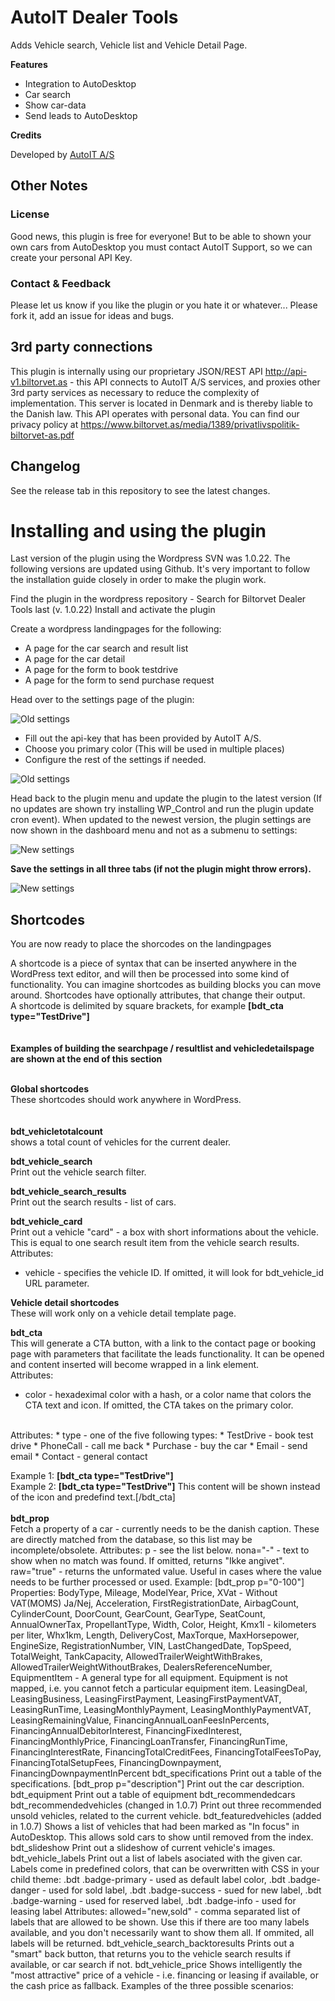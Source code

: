 # AutoIT Dealer Tools

Adds Vehicle search, Vehicle list and Vehicle Detail Page.

**Features**

* Integration to AutoDesktop
* Car search
* Show car-data
* Send leads to AutoDesktop


**Credits**

Developed by [AutoIT A/S](https://biltorvet.as)


## Other Notes
### License
Good news, this plugin is free for everyone! But to be able to shown your own cars from AutoDesktop you must contact AutoIT Support, 
so we can create your personal API Key.


### Contact & Feedback
Please let us know if you like the plugin or you hate it or whatever... Please fork it, add an issue for ideas and bugs.

## 3rd party connections
This plugin is internally using our proprietary JSON/REST API http://api-v1.biltorvet.as - 
this API connects to AutoIT A/S services, and proxies other 3rd party services as necessary to reduce the complexity of implementation. 
This server is located in Denmark and is thereby liable to the Danish law. This API operates with personal data. 
You can find our privacy policy at https://www.biltorvet.as/media/1389/privatlivspolitik-biltorvet-as.pdf

## Changelog
See the release tab in this repository to see the latest changes.

# Installing and using the plugin
Last version of the plugin using the Wordpress SVN was 1.0.22. The following versions are updated using Github. It's very important to follow the installation guide closely in order to make the plugin work.

Find the plugin in the wordpress repository - Search for Biltorvet Dealer Tools last (v. 1.0.22)
Install and activate the plugin

Create a wordpress landingpages for the following:
* A page for the car search and result list
* A page for the car detail
* A page for the form to book testdrive 
* A page for the form to send purchase request

Head over to the settings page of the plugin:  

![Old settings](https://www.autoit.dk/Media/autoit-dealer-tools/bdt-biltorvet-settings-old.png)

* Fill out the api-key that has been provided by AutoIT A/S.
* Choose you primary color (This will be used in multiple places)
* Configure the rest of the settings if needed.  

![Old settings](https://www.autoit.dk/Media/autoit-dealer-tools/bdt-biltorvet-settings-old-view.png)

Head back to the plugin menu and update the plugin to the latest version (If no updates are shown try installing WP_Control and run the plugin update cron event).
When updated to the newest version, the plugin settings are now shown in the dashboard menu and not as a submenu to settings:  

![New settings](https://www.autoit.dk/Media/autoit-dealer-tools/bdt-autoit-settings-new.png)

__Save the settings in all three tabs (if not the plugin might throw errors).__  

![New settings](https://www.autoit.dk/Media/autoit-dealer-tools/bdt-autoit-settings-view.png)

## Shortcodes
You are now ready to place the shorcodes on the landingpages  

A shortcode is a piece of syntax that can be inserted anywhere in the WordPress text editor, and will then be processed into some kind of functionality. You can imagine shortcodes as building blocks you can move around. Shortcodes have optionally attributes, that change their output.  
A shortcode is delimited by square brackets, for example __[bdt_cta type="TestDrive"]__  
<br><br>
__Examples of building the searchpage / resultlist and vehicledetailspage are shown at the end of this section__<br><br>

__Global shortcodes__  
These shortcodes should work anywhere in WordPress.  
<br><br>
__bdt_vehicletotalcount__  
shows a total count of vehicles for the current dealer.  

__bdt_vehicle_search__  
Print out the vehicle search filter.  

__bdt_vehicle_search_results__  
Print out the search results - list of cars.  

__bdt_vehicle_card__  
Print out a vehicle "card" - a box with short informations about the vehicle. This is equal to one search result item from the vehicle search results.  
Attributes:
* vehicle - specifies the vehicle ID. If omitted, it will look for bdt_vehicle_id URL parameter.

__Vehicle detail shortcodes__  
These will work only on a vehicle detail template page.  

__bdt_cta__  
This will generate a CTA button, with a link to the contact page or booking page with parameters that facilitate the leads functionality. It can be opened and content inserted will become wrapped in a link element.  
Attributes:
* color - hexadeximal color with a hash, or a color name that colors the CTA text and icon. If omitted, the CTA takes on the primary color.  
<br>
Attributes:  
* type - one of the five following types:
  * TestDrive - book test drive
  * PhoneCall - call me back
  * Purchase - buy the car
  * Email - send email
  * Contact - general contact  
  
Example 1: __[bdt_cta type="TestDrive"]__  
Example 2: __[bdt_cta type="TestDrive"]__ This content will be shown instead of the icon and predefind text.[/bdt_cta]  
<br>
__bdt_prop__  
Fetch a property of a car - currently needs to be the danish caption. These are directly matched from the database, so this list may be
incomplete/obsolete.
Attributes:
p - see the list below.
nona="-" - text to show when no match was found. If omitted, returns "Ikke angivet".
raw="true" - returns the unformated value. Useful in cases where the value needs to be further processed or used.
Example: [bdt_prop p="0-100"]
Properties:
BodyType,
Mileage,
ModelYear,
Price,
XVat - Without VAT(MOMS) Ja/Nej,
Acceleration,
FirstRegistrationDate,
AirbagCount,
CylinderCount,
DoorCount,
GearCount,
GearType,
SeatCount,
AnnualOwnerTax,
PropellantType,
Width,
Color,
Height,
Kmx1l - kilometers per liter,
Whx1km,
Length,
DeliveryCost,
MaxTorque,
MaxHorsepower,
EngineSize,
RegistrationNumber,
VIN,
LastChangedDate,
TopSpeed,
TotalWeight,
TankCapacity,
AllowedTrailerWeightWithBrakes,
AllowedTrailerWeightWithoutBrakes,
DealersReferenceNumber,
EquipmentItem - A general type for all equipment. Equipment is not mapped, i.e. you cannot fetch a particular equipment item.
LeasingDeal,
LeasingBusiness,
LeasingFirstPayment,
LeasingFirstPaymentVAT,
LeasingRunTime,
LeasingMonthlyPayment,
LeasingMonthlyPaymentVAT,
LeasingRemainingValue,
FinancingAnnualLoanFeesInPercents,
FinancingAnnualDebitorInterest,
FinancingFixedInterest,
FinancingMonthlyPrice,
FinancingLoanTransfer,
FinancingRunTime,
FinancingInterestRate,
FinancingTotalCreditFees,
FinancingTotalFeesToPay,
FinancingTotalSetupFees,
FinancingDownpayment,
FinancingDownpaymentInPercent
bdt_specifications
Print out a table of the specifications.
[bdt_prop p="description"]
Print out the car description.
bdt_equipment
Print out a table of equipment
bdt_recommendedcars bdt_recommendedvehicles (changed in 1.0.7)
Print out three recommended unsold vehicles, related to the current vehicle.
bdt_featuredvehicles (added in 1.0.7)
Shows a list of vehicles that had been marked as "In focus" in AutoDesktop. This allows sold cars to show until removed from the index.
bdt_slideshow
Print out a slideshow of current vehicle's images.
bdt_vehicle_labels
Print out a list of labels asociated with the given car. Labels come in predefined colors, that can be overwritten with CSS in your child theme:
.bdt .badge-primary - used as default label color,
.bdt .badge-danger - used for sold label,
.bdt .badge-success - sued for new label,
.bdt .badge-warning - used for reserved label,
.bdt .badge-info - used for leasing label
Attributes:
allowed="new,sold" - comma separated list of labels that are allowed to be shown. Use this if there are too many labels available, and
you don't necessarily want to show them all. If ommited, all labels will be returned.
bdt_vehicle_search_backtoresults
Prints out a "smart" back button, that returns you to the vehicle search results if available, or car search if not.
bdt_vehicle_price
Shows intelligently the "most attractive" price of a vehicle - i.e. financing or leasing if available, or the cash price as fallback.
Examples of the three possible scenarios:






